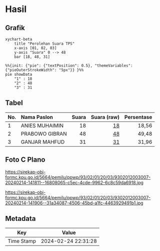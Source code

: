 # Hasil

## Grafik

```mermaid
xychart-beta
    title "Perolehan Suara TPS"
    x-axis [01, 02, 03]
    y-axis "Suara" 0 --> 48
    bar [18, 48, 31]
```

```mermaid
%%{init: {"pie": {"textPosition": 0.5}, "themeVariables": {"pieOuterStrokeWidth": "5px"}} }%%
pie showData
    "1" : 18
    "2" : 48
    "3" : 31
```

## Tabel

| No. | Nama Paslon    | Suara | Suara (raw) | Persentase |
|:--- |:-------------- | -----:| -----------:| ----------:|
| 1   | ANIES MUHAIMIN | 18    | [18][p-1]   | 18,56      |
| 2   | PRABOWO GIBRAN | 48    | [48][p-2]   | 49,48      |
| 3   | GANJAR MAHFUD  | 31    | [31][p-3]   | 31,96      |


[p-1]: https://github.com/gigit-pemilu/pemilu-2024-93-papua-selatan/blob/main/pilpres/hitung-suara/sub/93-papua-selatan/sub/02-boven-digoel/sub/01-mandobo/sub/2003-persatuan/sub/007-tps/sub/paslon-1.txt
[p-2]: https://github.com/gigit-pemilu/pemilu-2024-93-papua-selatan/blob/main/pilpres/hitung-suara/sub/93-papua-selatan/sub/02-boven-digoel/sub/01-mandobo/sub/2003-persatuan/sub/007-tps/sub/paslon-2.txt
[p-3]: https://github.com/gigit-pemilu/pemilu-2024-93-papua-selatan/blob/main/pilpres/hitung-suara/sub/93-papua-selatan/sub/02-boven-digoel/sub/01-mandobo/sub/2003-persatuan/sub/007-tps/sub/paslon-3.txt

## Foto C Plano

https://sirekap-obj-formc.kpu.go.id/5664/pemilu/ppwp/93/02/01/20/03/9302012003007-20240214-141811--16808065-c5ec-4cde-9962-6c8c59da6918.jpg

https://sirekap-obj-formc.kpu.go.id/5664/pemilu/ppwp/93/02/01/20/03/9302012003007-20240214-141906--31a34087-4506-45bd-a1fc-4463929491b1.jpg


## Metadata

| Key        | Value               |
| ---------- | ------------------- |
| Time Stamp | 2024-02-24 22:31:28 |



